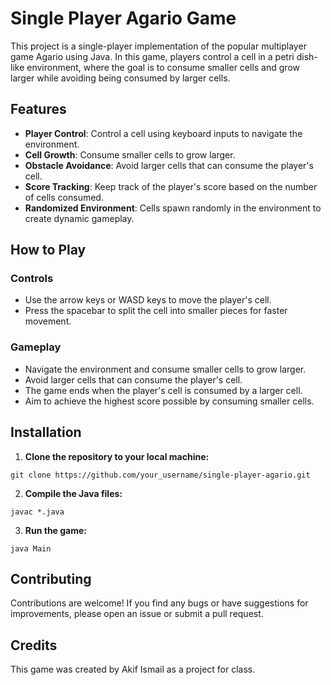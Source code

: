 # Single Player Agario Game

This project is a single-player implementation of the popular multiplayer game Agario using Java. In this game, players control a cell in a petri dish-like environment, where the goal is to consume smaller cells and grow larger while avoiding being consumed by larger cells.

## Features

- **Player Control**: Control a cell using keyboard inputs to navigate the environment.
- **Cell Growth**: Consume smaller cells to grow larger.
- **Obstacle Avoidance**: Avoid larger cells that can consume the player's cell.
- **Score Tracking**: Keep track of the player's score based on the number of cells consumed.
- **Randomized Environment**: Cells spawn randomly in the environment to create dynamic gameplay.

## How to Play

### Controls

- Use the arrow keys or WASD keys to move the player's cell.
- Press the spacebar to split the cell into smaller pieces for faster movement.

### Gameplay

- Navigate the environment and consume smaller cells to grow larger.
- Avoid larger cells that can consume the player's cell.
- The game ends when the player's cell is consumed by a larger cell.
- Aim to achieve the highest score possible by consuming smaller cells.

## Installation

1. **Clone the repository to your local machine:**  

`git clone https://github.com/your_username/single-player-agario.git`


2. **Compile the Java files:**  

`javac *.java`


3. **Run the game:**  

`java Main`

   
## Contributing
Contributions are welcome! If you find any bugs or have suggestions for improvements, please open an issue or submit a pull request.

## Credits
This game was created by Akif Ismail as a project for class.
